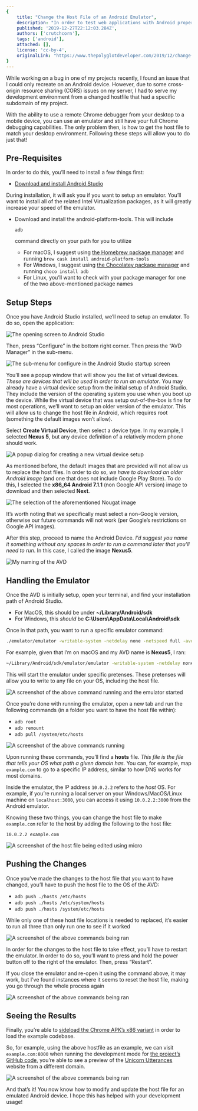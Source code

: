 ```yaml
---
{
    title: "Change the Host File of an Android Emulator",
    description: "In order to test web applications with Android properly, you may need to edit the Android Emulator network host file. Here's how to do so.",
    published: '2019-12-27T22:12:03.284Z',
    authors: ['crutchcorn'],
    tags: ['android'],
    attached: [],
    license: 'cc-by-4',
    originalLink: "https://www.thepolyglotdeveloper.com/2019/12/change-host-file-android-emulator/"
}
---
```


While working on a bug in one of my projects recently, I found an  issue that I could only recreate on an Android device. However, due to  some cross-origin resource sharing (CORS) issues on my server, I had to  serve my development environment from a changed hostfile that had a  specific subdomain of my project.

With the ability to use a remote Chrome debugger from your desktop to a mobile device, you can use an  emulator and still have your full Chrome debugging capabilities. The  only problem then, is how to get the host file to match your desktop  environment. Following these steps will allow you to do just that!

## Pre-Requisites

In order to do this, you’ll need to install a few things first:

- [Download and install Android Studio](https://developer.android.com/studio/install)

During installation, it will ask you if you want to setup an emulator. You’ll  want to install all of the related Intel Virtualization packages, as it  will greatly increase your speed of the emulator.

- Download and install the android-platform-tools. This will include

  ```
  adb
  ```

  command directly on your path for you to utilize

  - For macOS, I suggest using [the Homebrew package manager](https://brew.sh/) and running `brew cask install android-platform-tools`
  - For Windows, I suggest using [the Chocolatey package manager](https://chocolatey.org/) and running `choco install adb`
  - For Linux, you’ll want to check with your package manager for one of the two above-mentioned package names

## Setup Steps

Once you have Android Studio installed, we’ll need to setup an emulator. To do so, open the application:

![The opening screen to Android Studio](./1.png)

Then, press “Configure” in the bottom right corner. Then press the “AVD Manager” in the sub-menu.

![The sub-menu for configure in the Android Studio startup screen](./2.png)

You’ll see a popup window that will show you the list of virtual devices. _These are devices that will be used in order to run an emulator_. You may already have a virtual device setup from the initial setup of  Android Studio. They include the version of the operating system you use when you boot up the device. While the virtual device that was setup  out-of-the-box is fine for most operations, we’ll want to setup an older version of the emulator. This will allow us to change the host file in  Android, which requires root (something the default images won’t allow).

Select **Create Virtual Device**, then select a device type. In my example, I selected **Nexus 5**, but any device definition of a relatively modern phone should work.

![A popup dialog for creating a new virtual device setup](./3.png)

As mentioned before, the default images that are provided will not allow us to replace the host files. In order to do so, _we have to download an older Android image_ (and one that does not include Google Play Store). To do this, I selected the **x86\_64 Android 7.1.1** (non Google API version) image to download and then selected **Next**.

![The selection of the aforementioned Nougat image](./4.png)

It’s worth noting that we specifically must select a non-Google version,  otherwise our future commands will not work (per Google’s restrictions  on Google API images).

After this step, proceed to name the Android Device. _I’d suggest you name it something without any spaces in order to run a command later that you’ll need to run_. In this case, I called the image **Nexus5**.

![My naming of the AVD](./5.png)

## Handling the Emulator

Once the AVD is initially setup, open your terminal, and find your installation path of Android Studio.

- For MacOS, this should be under **\~/Library/Android/sdk**
- For Windows, this _should_ be **C:\Users<username>\AppData\Local\Android\sdk**

Once in that path, you want to run a specific emulator command:

```bash
./emulator/emulator -writable-system -netdelay none -netspeed full -avd <AVDName>
```

For example, given that I’m on macOS and my AVD name is **Nexus5**, I ran:

```bash
~/Library/Android/sdk/emulator/emulator -writable-system -netdelay none -netspeed full -avd Nexus5
```

This will start the emulator under specific  pretenses. These pretenses will allow you to write to any file on your  OS, including the host file.

![A screenshot of the above command running and the emulator started](./6.png)

Once you’re done with running the emulator, open a new tab and run the  following commands (in a folder you want to have the host file within):

- `adb root`
- `adb remount`
- `adb pull /system/etc/hosts`

![A screenshot of the above commands running](./7.png)

Upon running these commands, you’ll find a **hosts** file. _This file is the file that tells your OS what path a given domain has._ You can, for example, map `example.com` to go to a specific IP address, similar to how DNS works for most domains.

Inside the emulator, the IP address `10.0.2.2` refers to the _host_ OS. For example, if you’re running a local server on your Windows/MacOS/Linux machine on `localhost:3000`, you can access it using `10.0.2.2:3000` from the Android emulator.

Knowing these two things, you can change the host file to make `example.com` refer to the host by adding the following to the host file:

```plaintext
10.0.2.2 example.com
```

![A screenshot of the host file being edited using micro](./8.png)

## Pushing the Changes

Once you’ve made the changes to the host file that you want to have changed, you’ll have to push the host file to the OS of the AVD:

- `adb push ./hosts /etc/hosts`
- `adb push ./hosts /etc/system/hosts`
- `adb push ./hosts /system/etc/hosts`

While only one of these host file locations is needed to replaced, it’s  easier to run all three than only run one to see if it worked

![A screenshot of the above commands being ran](./9.png)

In order for the changes to the host file to take effect, you’ll have to  restart the emulator. In order to do so, you’ll want to press and hold  the power button off to the right of the emulator. Then, press  “Restart”.

If you close the emulator and re-open it using the  command above, it may work, but I’ve found instances where it seems to  reset the host file, making you go through the whole process again

![A screenshot of the above commands being ran](./10.png)

## Seeing the Results

Finally, you’re able to [sideload the Chrome APK’s x86 variant](https://www.apkmirror.com/apk/google-inc/chrome) in order to load the example codebase.

So, for example, using the above hostfile as an example, we can visit `example.com:8000` when running the development mode for [the project’s GitHub code](https://github.com/unicorn-utterances/unicorn-utterances/), you’re able to see a preview of the [Unicorn Utterances](https://unicorn-utterances.com) website from a different domain.

![A screenshot of the above commands being ran](./11.png)

And that’s it! You now know how to modify and update the host file for an  emulated Android device. I hope this has helped with your development  usage!
